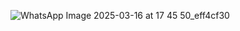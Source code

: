 ![WhatsApp Image 2025-03-16 at 17 45 50_eff4cf30](https://github.com/user-attachments/assets/35b602c8-0aab-4a05-a8b9-204f81a5682f)

